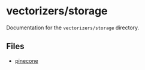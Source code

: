 # vectorizers/storage

Documentation for the `vectorizers/storage` directory.

## Files

- [pinecone](./pinecone.md)

